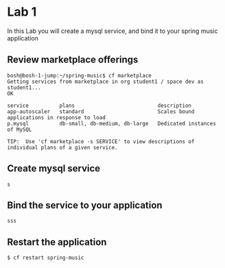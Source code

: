 # Lab 1

In this Lab you will create a mysql service, and bind it to your spring music application

## Review marketplace offerings 

```
bosh@bosh-1-jump:~/spring-music$ cf marketplace
Getting services from marketplace in org student1 / space dev as student1...
OK

service          plans                           description
app-autoscaler   standard                        Scales bound applications in response to load
p.mysql          db-small, db-medium, db-large   Dedicated instances of MySQL

TIP:  Use 'cf marketplace -s SERVICE' to view descriptions of individual plans of a given service.
```
## Create mysql service 

```
s
```

## Bind the service to your application
```
sss
```

## Restart the application
```
$ cf restart spring-music
```



